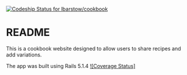 [ ![Codeship Status for lbarstow/cookbook](https://app.codeship.com/projects/e1829310-ecdc-0135-d3ad-424deebc6885/status?branch=master)](https://app.codeship.com/projects/270448)
# README

This is a cookbook website designed to allow users to share recipes and  add variations.


The app was built using Rails 5.1.4
[![Coverage Status]](https://coveralls.io/github/lbarstow/cookbook?branch=master)
